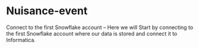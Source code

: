 # Nuisance-event
 Connect to the first Snowflake account – Here we will Start by connecting to the first Snowflake account where our data is stored and connect it to Informatica.
 
